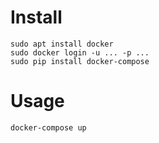 # Install
```
sudo apt install docker
sudo docker login -u ... -p ...
sudo pip install docker-compose
```

# Usage
```
docker-compose up
```